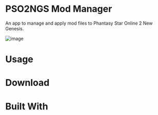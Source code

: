 # PSO2NGS Mod Manager 
 An app to manage and apply mod files to Phantasy Star Online 2 New Genesis.
 
![image](https://user-images.githubusercontent.com/101075148/175833958-a9698393-2ea5-4d59-9347-4037884660d1.png)

# Usage

# Download

# Built With
